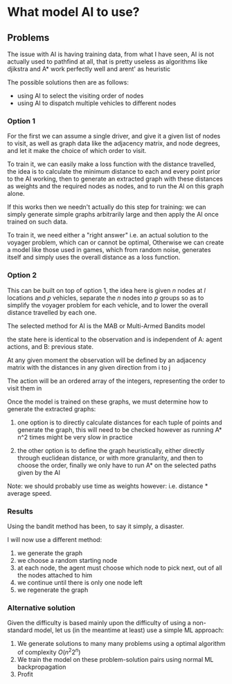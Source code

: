 # What model AI to use?

## Problems

The issue with AI is having training data,
from what I have seen, AI is not actually used to pathfind at all,
that is pretty useless as algorithms like djikstra and A* work perfectly well and arent' as heuristic

The possible solutions then are as follows:

- using AI to select the visiting order of nodes
- using AI to dispatch multiple vehicles to different nodes

### Option 1

For the first we can assume a single driver, and give it a given list of nodes to visit, as well as
graph data like the adjacency matrix, and node degrees, and let it make the choice of which order to visit.

To train it, we can easily make a loss function with the distance travelled, the idea is to calculate the minimum distance
to each and every point prior to the AI working, then to generate an extracted graph with these distances as weights
and the required nodes as nodes, and to run the AI on this graph alone.

If this works then we needn't actually do this step for training: we can simply generate simple graphs arbitrarily large
and then apply the AI once trained on such data.

To train it, we need either a "right answer" i.e. an actual solution to the voyager problem, which can or cannot be optimal,
Otherwise we can create a model like those used in games, which from random noise, generates itself and simply uses
the overall distance as a loss function.

### Option 2

This can be built on top of option 1, the idea here is given *n* nodes  at *l* locations and *p* vehicles,
separate the *n* nodes into *p* groups so as to simplify the voyager problem for each vehicle, and to lower the overall
distance travelled by each one.


The selected method for AI is the MAB or Multi-Armed Bandits model

the state here is identical to the observation and is independent of A: agent actions, and B: previous state.

At any given moment the observation will be defined by an adjacency matrix
with the distances in any given direction from i to j

The action will be an ordered array of the integers, representing the order to visit them in

Once the model is trained on these graphs, we must determine how to generate the extracted graphs:

1. one option is to directly calculate distances for each tuple of points and generate the graph,
this will need to be checked however as running A* n^2 times might be very slow in practice

2. the other option is to define the graph heuristically, either directly through euclidean distance, or with
more granularity, and then to choose the order, finally we only have to run A* on the selected paths given by the AI

Note: we should probably use time as weights however: i.e. distance * average speed.


### Results

Using the bandit method has been, to say it simply, a disaster.

I will now use a different method:

1. we generate the graph
2. we choose a random starting node
3. at each node, the agent must choose which node to pick next, out of all the nodes attached to him
4. we continue until there is only one node left
5. we regenerate the graph


### Alternative solution

Given the difficulty is based mainly upon the difficulty of using a non-standard model, let us (in the meantime at least) use a simple ML approach:

1. We generate solutions to many many problems using a optimal algorithm of complexity $O(n^2 2^n)$
2. We train the model on these problem-solution pairs using normal ML backpropagation
3. Profit
